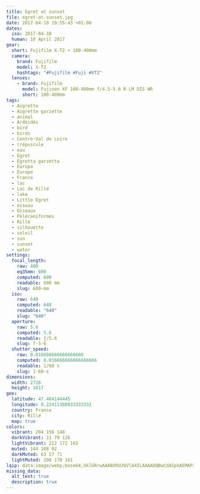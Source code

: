 ```yaml
---
title: Egret at sunset
file: egret-at-sunset.jpg
date: 2017-04-10 19:55:43 +01:00
dates:
  iso: 2017-04-10
  human: 10 April 2017
gear:
  short: Fujifilm X-T2 + 100-400mm
  camera:
    brand: Fujifilm
    model: X-T2
    hashtags: "#Fujifilm #Fuji #XT2"
  lenses:
    - brand: Fujifilm
      model: Fujinon XF 100-400mm f/4.5-5.6 R LM OIS WR
      short: 100-400mm
tags:
  - Aigrette
  - Aigrette garzette
  - animal
  - Ardéidés
  - bird
  - birds
  - Centre-Val de Loire
  - crépuscule
  - eau
  - Egret
  - Egretta garzetta
  - Europa
  - Europe
  - France
  - lac
  - Lac de Rillé
  - lake
  - Little Egret
  - oiseau
  - Oiseaux
  - Pélécaniformes
  - Rillé
  - silhouette
  - soleil
  - sun
  - sunset
  - water
settings:
  focal_length:
    raw: 400
    eq35mm: 600
    computed: 600
    readable: 600 mm
    slug: 600-mm
  iso:
    raw: 640
    computed: 640
    readable: "640"
    slug: "640"
  aperture:
    raw: 5.6
    computed: 5.6
    readable: ƒ/5.6
    slug: f-5-6
  shutter_speed:
    raw: 0.016666666666666666
    computed: 0.016666666666666666
    readable: 1/60 s
    slug: 1-60-s
dimensions:
  width: 2726
  height: 1817
geo:
  latitude: 47.464144445
  longitude: 0.22411388833333332
  country: France
  city: Rillé
  map: true
colors:
  vibrant: 204 156 148
  darkVibrant: 11 79 126
  lightVibrant: 212 172 165
  muted: 144 108 92
  darkMuted: 63 57 71
  lightMuted: 208 170 161
lqip: data:image/webp;base64,UklGRrwAAABXRUJQVlA4ILAAAADQBwCdASpkAEMAP3Gozlq0v6owsVG5g/AuCWcA09g1yEY/MqHHrO5NKs+Y7JsgIS0YFqAB1lpe8PlPZlt9tyIbZGRxnAllgAD+7nzTG0wDL42SzTLIM/esF45b93ZoPAvZzxk1WpElo2/ipP+7v22ozZ4PProVEnd33vX+1v0sqWZF+lXh5b1Zz8GvpZnCAeexTivU4H80qwrXHscHDR0LwS9rLxfVXUqYAV5tggAAAA==
missing_data:
  alt_text: true
  description: true
---
```



